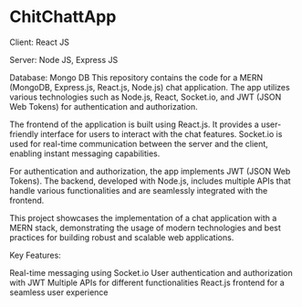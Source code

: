 # ChitChattApp
Client: React JS

Server: Node JS, Express JS

Database: Mongo DB
This repository contains the code for a MERN (MongoDB, Express.js, React.js, Node.js) chat application. The app utilizes various technologies such as Node.js, React, Socket.io, and JWT (JSON Web Tokens) for authentication and authorization.

The frontend of the application is built using React.js. It provides a user-friendly interface for users to interact with the chat features. Socket.io is used for real-time communication between the server and the client, enabling instant messaging capabilities.

For authentication and authorization, the app implements JWT (JSON Web Tokens). The backend, developed with Node.js, includes multiple APIs that handle various functionalities and are seamlessly integrated with the frontend.

This project showcases the implementation of a chat application with a MERN stack, demonstrating the usage of modern technologies and best practices for building robust and scalable web applications.

Key Features:

Real-time messaging using Socket.io
User authentication and authorization with JWT
Multiple APIs for different functionalities
React.js frontend for a seamless user experience

